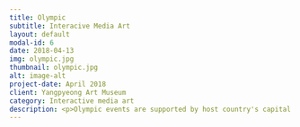```yaml
---
title: Olympic
subtitle: Interacive Media Art
layout: default
modal-id: 6
date: 2018-04-13
img: olympic.jpg
thumbnail: olympic.jpg
alt: image-alt
project-date: April 2018
client: Yangpyeong Art Museum
category: Interactive media art
description: <p>Olympic events are supported by host country's capital and resources. They will build a stadium to show off the wealth of its own country, and hold a grand opening ceremony. But these remain a problem when the Olympics are over. In the case of Pyeongchang, one year has passed since the Olympic Games, but the remaining resources have still not been utilized. Some parts of the cross-country arena are left with dozens of containers used for office or lodging at the time. More than 4,000 containers were used at the Pyeongchang Olympic Games. At the end of the event, hundreds of containers were placed on the yard in Gangwon Province, and 450 of them were destroyed in a fire in July. Some were returned to the vendor, but there are still many containers piled up in places where the Olympics took place.</p> <p>This is a problem that has been raised not only in Korea but also in most of the countries that have hosted the Olympics. It started for peace, but the initial purpose changed. Host country pours thousands of capital and resources to show off its wealth. However, once the event is over, the remaining building becomes a scourge and local residents are forced to deal with all its garbage. This work points out the waste of resources and capital hidden behind the international event, Olympics. Images behind the Olympics are revealed as the viewer moves their position.</p><p>Many layers of 'Olympics' respond to the movement of visitors. The audience moves their body to find hidden information, like treasure hunt, and trys to understand its meaning. They move to see the picture, and also avoid the image. These behaviors reveal the process of 'seeing, hiding, knowing'. When we recognize an object, we see it, but there are things hidden underneath it. It is not just about seeing. It is a reinterpretation of 'recognition process' that we wil truly know when we act and think actively.</p> <iframe width="900" height="650" src="https://www.youtube.com/embed/EqXDPpH7i-o" frameborder="0" allow="autoplay; encrypted-media" allowfullscreen> </iframe> <p>“도너츠 세 개에 얼마에요?” 5일마다 열리는 평창시장에서는 동네 사람들은 물건을 사고팔기 바쁘다. 지역 주민들은 올림픽, 금메달보다 하루하루를 살아가는게 중요하다. 평창이 지닌 본래 모습은 평창 고유의 문화, 매일매일 그려지는 주민들의 삶이다. 하지만 올림픽이라는 큰 행사에 가려 지역민의 삶, 평창의 자연환경 등은 고려 받지 못했다. 사람들은 흔히 ‘봄(seeing) = 앎(knowing)’이라고 생각한다. 그러나 우리가 보는 많은 것에는 수많은 사실이 가려져 있다. 대표적인 예가 올해 펼쳐진 올림픽이다.</p> <p>올림픽을 개최국은 행사를 위해 수많은 자본과 자원을 쏟는다. 자국의 부유함을 과시하려 경기장을 건설하고 호화로운 개막식을 개최한다. 하지만 이는 올림픽이 끝나면 골칫거리로 전락한다. 평창만 해도 올림픽을 개최한 지 1년이 채 되지도 않았으나 남겨진 자원들은 활용되지 못하고 있다. 크로스컨트리 경기장 한쪽엔 올림픽 기간 중 사무실이나 숙소로 쓰인 컨테이너 수십 동이 방치돼 있다. 평창 올림픽에는 컨테이너 4000여 동이 쓰였다. 대회 뒤 강원의 야적장에 수백 동이 놓여 있다가 지난 7월 화재가 발생해 450여 동이 소실됐다. 일부는 납품 업체에 반납됐지만, 아직 올림픽이 열린 곳곳에 수많은 컨테이너가 쌓여 있다.</p> <p>이는 올해 올림픽을 개최한 한국뿐만 아니라 그동안 올림픽을 개최했던 대다수 국가에서 제기되어 온 문제다. 올림픽은 평화를 위해 시작했다지만 그 목적은 변질하였다. 개최국은 부를 과시하기 위해 수천의 자본과 자원을 쏟는다. 그러나 행사가 끝나면 남겨진 건물은 골칫덩이가 되며 지역민들은 쓰레기를 떠안는다. 본 작품은 국제적인 행사인 올림픽 이면에 가려진 자원과 자본의 낭비를 꼬집는다. 관람객이 몸을 움직이면 그 속에는 올림픽 이면의 모습을 보여주는 이미지가 드러난다. </p> <p>‘올림픽’을 담은 겹겹의 레이어는 관람객의 행위에 반응한다. 관람객은 마치 보물찾기를 하듯 몸짓을 통해 가려진 정보를 얻고, 의미를 찾아 나간다. 몸을 움직여 사진을 들여다보고 이미지로부터 빠져나온다. 이런 관람객의 행동은 ‘보는, 가려지는, 알게 되는 과정’을 드러낸다. 우리는 어떤 대상을 인지할 때 그 대상을 ‘응시’하지만, 그 속에는 가려진 것들이 존재한다. 응시에서 넘어서 능동적으로 행위하고 사고할 때 진정 알게 되는 ‘인지 과정’에 대한 재해석이다.</p> <iframe width="900" height="650" src="https://www.youtube.com/embed/ofaP4GcXCLI" frameborder="0" allow="autoplay; encrypted-media" allowfullscreen></iframe>
---
```

